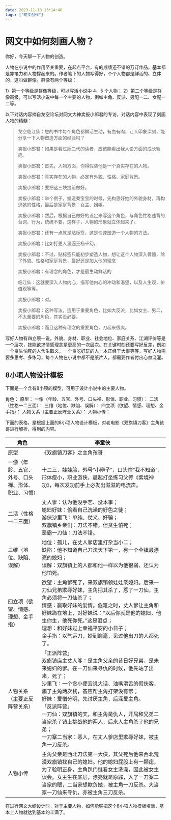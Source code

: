 ```yaml
---
date: 2023-11-10 13:14:48
tags: ["网文创作"]
---
```

# 网文中如何刻画人物？

你好，今天聊一下人物的创造。

人物在小说中的作用至关重要，在起点平台，有的成绩还不错的万订作品，基本都是靠笔力和人物撑起来的。作者笔下的人物写得好，个个人物都是鲜活的、立体的，这叫做群像。群像有两个等级：

1）第一个等级是群像等级，可以写活小说中 4、5 个人物；
2）第二个等级是群像高级，可以写活小说中每一个主要的人物，例如主角、反派、男配一二、女配一二等。

以下对话内容摘自龙空论坛对网文大神卖报小郎君的专访，对话内容中表现了刻画人物的精髓：

> 龙空临江仙：您的书中每个角色都鲜活生动，有血有肉，让人印象深刻，能分享一下人物塑造方面的经验吗？
>
> 卖报小郎君：如果是看过妖二代的读者，应该能看出我人设方面的成长轨迹。
>
> 卖报小郎君：首先，人物方面，你得假装他是一个真实存在的人物。
>
> 卖报小郎君：真实存在的人物，必定有外貌、性格、家庭背景。
>
> 卖报小郎君：要把这三块提前做好。
>
> 卖报小郎君：举个例子，塑造秦宝宝的时候，先构思好她的外貌身材，再构思她的性格，最后是家庭背景：女主、姐姐。
>
> 卖报小郎君：然后，根据自己做好的设定来写这个角色，与角色性格违背的台词、行为，统统不要，这样子，人物的形象就立体起来了。
>
> 卖报小郎君：还有一点就是贴标签，这是快速塑造一个人物的方法。
>
> 卖报小郎君：比如打更人里逼王杨千幻。
>
> 卖报小郎君：不过，贴标签只能初步塑造人物，想让这个人物深入骨髓，除了外貌、性格和家庭背景，最好还是加入他的理念
>
> 卖报小郎君：有理念的角色，才是最生动鲜活的
>
> 临江仙：这就要深入人物内心，描写他内心的冲动和渴望，以及人生观，价值观等等。
>
> 卖报小郎君：对。
>
> 卖报小郎君：这种写法，适用于重要角色，比如大反派，比如女主、男二，不太重要的角色，其实没必要。
>
> 卖报小郎君：而且这种有理念的重要角色，刀起来很爽。

写好人物有四立项一说。外貌、身材、职业、社会地位、家庭关系、江湖评价等是一个层次，技能欲求情感理念是更高的一次层次。在关键时刻还要写好反差，例如一个贪生怕死的人舍生取义，一个贪吃好玩的人一本正经干大事等等。写好人物需要多思考、多练习，每个人物在小说中都不是纸片人，都需要作者付出心血浇灌。

## 8小项人物设计模板

下面是一个含有8小项的模型，可用于设计小说中的主要人物。

角色：
原型：
一像（年龄、五官、外号、口头禅、形体、职业、习惯）：
二活（性格一二三面）：
三维（地位、缺陷、误解）：
四立项（欲望、情感、理想、金手指）：
人物关系（主要正反阵营关系）：
人物小传：

下面的表格，是根据上面的8小项人物设计模板，对老电影《双旗镇刀客》主角孩哥进行解析，得到的内容。

| 角色                                               | 李童侠                                                       |
| -------------------------------------------------- | ------------------------------------------------------------ |
| 原型                                               | 《双旗镇刀客》之主角孩哥                                     |
| 一像（年龄、五官、外号、口头禅、形体、职业、习惯） | 十二三，娃娃脸，外号“小辫子”，口头禅“我不知道”，形体瘦小，职业游侠，晨起打坐练习父传《紫境神功》，每次发功前手上必发出滋滋的电流声。 |
| 二活（性格一二三面）                               | 丈人爹：认为他没手艺、没本事；<br />媳妇好妹：偷看自己洗澡的好色之徒；<br />游侠沙里飞：单纯、仗义、好骗；<br />双旗镇乡亲们：刀法不错，但贪生怕死；<br />恶霸一刀仙：刀法不错。 |
| 三维（地位、缺陷、误解）                           | 地位：孤儿，在丈人爹店里打杂当小二；<br />缺陷：他不知道自己刀法天下第一，有一个全镇最漂亮的媳妇；<br />误解：双旗镇上的人都和他一样以为他很弱、还认为他怕死。 |
| 四立项（欲望、情感、理想、金手指）                 | 欲望：主角爹死了，来双旗镇领娃娃亲媳妇。后来一刀仙兄弟欺辱好妹，主角把其杀了，惹了一刀仙，主角必须将一刀仙杀了；<br />情感：赢取好妹的爱情。危难之时，丈人爹让主角和好妹跪在地上，对好妹说：“以后你就是他的媳妇，他生你生，他死你死。”这是泪点；<br />理想：和好妹过上幸福平安的小日子；<br />金手指：以气运刀，妙到巅毫，见过他出刀的人都死了。 |
| 人物关系（主要正反阵营关系）                       | 「正派阵营」<br />双旗镇店主丈人爹：是主角父亲的昔日好兄弟，是未来媳妇的爹。在一刀仙来寻仇的时候，他先站了出来，死了；<br />沙里飞：一个贪小便宜说大话、油嘴滑舌的假侠客，骗了主角两次钱，答应帮主角打架没有帮；<br />好妹：爱憎分明，先讨厌主角，后深爱主角。<br />「反派阵营」<br />一刀仙：双旗镇的天，和主角是仇人，开局和兄弟二当家杀了镇上挑战他的两人，后来人主角杀了他的兄弟；<br />一刀寨二当家：恶人，在丈人爹店里欺辱好妹，被主角一刀反杀。 |
| 人物小传                                           | 主角父亲是西北刀法第一大侠，其父死后他来西北荒漠双旗镇找自己的媳妇。他的媳妇屁股上有一颗痣，为了验明正身，主角趴门缝看女主洗澡，因此被女主误会。女主生在底层，漂亮就是原罪，入了一刀寨二当家的眼，二当家想欺负她，被主角一刀反杀。大当家一刀仙来寻仇，亦被主角三刀反杀。 |

在进行网文大纲设计时，对于主要人物，如何能够把这个8小项人物模板填满，基本上人物就达到基本的丰满了。